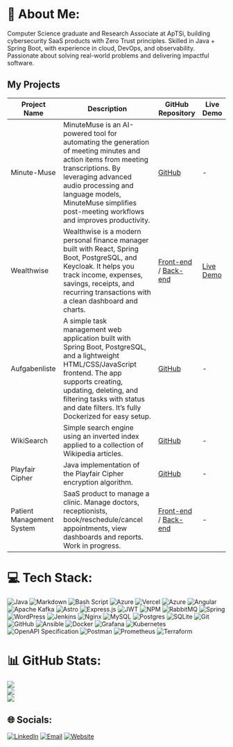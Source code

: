 # 💫 About Me:
Computer Science graduate and Research Associate at ApTSi, building cybersecurity SaaS products with Zero Trust principles. Skilled in Java + Spring Boot, with experience in cloud, DevOps, and observability. Passionate about solving real-world problems and delivering impactful software.

## My Projects

| Project Name | Description | GitHub Repository | Live Demo |
|-------------|------------|-----------------|-----------|
| Minute-Muse | MinuteMuse is an AI-powered tool for automating the generation of meeting minutes and action items from meeting transcriptions. By leveraging advanced audio processing and language models, MinuteMuse simplifies post-meeting workflows and improves productivity. | [GitHub](https://github.com/DrDrunkenstien-10/minute-muse) | - |
| Wealthwise | Wealthwise is a modern personal finance manager built with React, Spring Boot, PostgreSQL, and Keycloak. It helps you track income, expenses, savings, receipts, and recurring transactions with a clean dashboard and charts. | [Front-end](https://github.com/DrDrunkenstien-10/wealthwise-ui) / [Back-end](https://github.com/DrDrunkenstien-10/wealthwise) | [Live Demo](https://wealthwise.ajadhav.com/) |
| Aufgabenliste | A simple task management web application built with Spring Boot, PostgreSQL, and a lightweight HTML/CSS/JavaScript frontend. The app supports creating, updating, deleting, and filtering tasks with status and date filters. It’s fully Dockerized for easy setup. | [GitHub](https://github.com/DrDrunkenstien-10/aufgabenliste) | - |
| WikiSearch | Simple search engine using an inverted index applied to a collection of Wikipedia articles. | [GitHub](https://github.com/DrDrunkenstien-10/wiki-search) | - |
| Playfair Cipher | Java implementation of the Playfair Cipher encryption algorithm. | [GitHub](https://github.com/DrDrunkenstien-10/playfair-cipher) | - |
| Patient Management System | SaaS product to manage a clinic. Manage doctors, receptionists, book/reschedule/cancel appointments, view dashboards and reports. Work in progress. | [Front-end](https://github.com/Prad001/patient-management-ui) / [Back-end](https://github.com/DrDrunkenstien-10/patient-management/tree/feature/patient-appointment) | - |

# 💻 Tech Stack:
![Java](https://img.shields.io/badge/java-%23ED8B00.svg?style=for-the-badge&logo=openjdk&logoColor=white) ![Markdown](https://img.shields.io/badge/markdown-%23000000.svg?style=for-the-badge&logo=markdown&logoColor=white) ![Bash Script](https://img.shields.io/badge/bash_script-%23121011.svg?style=for-the-badge&logo=gnu-bash&logoColor=white) ![Azure](https://img.shields.io/badge/azure-%230072C6.svg?style=for-the-badge&logo=microsoftazure&logoColor=white) ![Vercel](https://img.shields.io/badge/vercel-%23000000.svg?style=for-the-badge&logo=vercel&logoColor=white) ![Azure](https://img.shields.io/badge/azure-%230072C6.svg?style=for-the-badge&logo=microsoftazure&logoColor=white) ![Angular](https://img.shields.io/badge/angular-%23DD0031.svg?style=for-the-badge&logo=angular&logoColor=white) ![Apache Kafka](https://img.shields.io/badge/Apache%20Kafka-000?style=for-the-badge&logo=apachekafka) ![Astro](https://img.shields.io/badge/astro-%232C2052.svg?style=for-the-badge&logo=astro&logoColor=white) ![Express.js](https://img.shields.io/badge/express.js-%23404d59.svg?style=for-the-badge&logo=express&logoColor=%2361DAFB) ![JWT](https://img.shields.io/badge/JWT-black?style=for-the-badge&logo=JSON%20web%20tokens) ![NPM](https://img.shields.io/badge/NPM-%23CB3837.svg?style=for-the-badge&logo=npm&logoColor=white) ![RabbitMQ](https://img.shields.io/badge/rabbitmq-FF6600?style=for-the-badge&logo=rabbitmq&logoColor=white) ![Spring](https://img.shields.io/badge/spring-%236DB33F.svg?style=for-the-badge&logo=spring&logoColor=white) ![WordPress](https://img.shields.io/badge/WordPress-%23117AC9.svg?style=for-the-badge&logo=WordPress&logoColor=white) ![Jenkins](https://img.shields.io/badge/jenkins-%232C5263.svg?style=for-the-badge&logo=jenkins&logoColor=white) ![Nginx](https://img.shields.io/badge/nginx-%23009639.svg?style=for-the-badge&logo=nginx&logoColor=white) ![MySQL](https://img.shields.io/badge/mysql-4479A1.svg?style=for-the-badge&logo=mysql&logoColor=white) ![Postgres](https://img.shields.io/badge/postgres-%23316192.svg?style=for-the-badge&logo=postgresql&logoColor=white) ![SQLite](https://img.shields.io/badge/sqlite-%2307405e.svg?style=for-the-badge&logo=sqlite&logoColor=white) ![Git](https://img.shields.io/badge/git-%23F05033.svg?style=for-the-badge&logo=git&logoColor=white) ![GitHub](https://img.shields.io/badge/github-%23121011.svg?style=for-the-badge&logo=github&logoColor=white) ![Ansible](https://img.shields.io/badge/ansible-%231A1918.svg?style=for-the-badge&logo=ansible&logoColor=white) ![Docker](https://img.shields.io/badge/docker-%230db7ed.svg?style=for-the-badge&logo=docker&logoColor=white) ![Grafana](https://img.shields.io/badge/grafana-%23F46800.svg?style=for-the-badge&logo=grafana&logoColor=white) ![Kubernetes](https://img.shields.io/badge/kubernetes-%23326ce5.svg?style=for-the-badge&logo=kubernetes&logoColor=white) ![OpenAPI Specification](https://img.shields.io/badge/openapiinitiative-%23000000.svg?style=for-the-badge&logo=openapiinitiative&logoColor=white) ![Postman](https://img.shields.io/badge/Postman-FF6C37?style=for-the-badge&logo=postman&logoColor=white) ![Prometheus](https://img.shields.io/badge/Prometheus-E6522C?style=for-the-badge&logo=Prometheus&logoColor=white) ![Terraform](https://img.shields.io/badge/terraform-%235835CC.svg?style=for-the-badge&logo=terraform&logoColor=white)

# 📊 GitHub Stats:
![](https://github-readme-stats.vercel.app/api?username=DrDrunkenstien-10&theme=dark&hide_border=false&include_all_commits=false&count_private=false)<br/>
![](https://nirzak-streak-stats.vercel.app/?user=DrDrunkenstien-10&theme=dark&hide_border=false)<br/>
![](https://github-readme-stats.vercel.app/api/top-langs/?username=DrDrunkenstien-10&theme=dark&hide_border=false&include_all_commits=false&count_private=false&layout=compact)

## 🌐 Socials:
[![LinkedIn](https://img.shields.io/badge/LinkedIn-%230077B5.svg?logo=linkedin&logoColor=white)](https://linkedin.com/in/Atharva-Jadhav) 
[![Email](https://img.shields.io/badge/Email-D14836?logo=gmail&logoColor=white)](mailto:atharvakamalakarjadhav@gmail.com)
[![Website](https://img.shields.io/badge/Website-0A7EC5?logo=google-chrome&logoColor=white)](https://ajadhav.com/)

<!-- Proudly created with GPRM ( https://gprm.itsvg.in ) -->
